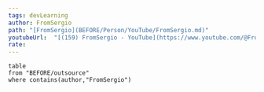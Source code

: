 ```yaml
---
tags: devLearning
author: FromSergio
path: "[FromSergio](BEFORE/Person/YouTube/FromSergio.md)"
youtubeUrl:  "[(159) FromSergio - YouTube](https://www.youtube.com/@FromSergio)"
rate: 
---
```



```dataview
table
from "BEFORE/outsource"
where contains(author,"FromSergio")

```